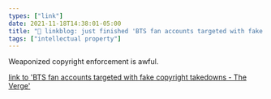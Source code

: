 ```yaml
---
types: ["link"]
date: 2021-11-18T14:38:01-05:00
title: "🔗 linkblog: just finished 'BTS fan accounts targeted with fake copyright takedowns - The Verge'"
tags: ["intellectual property"]
---
```

Weaponized copyright enforcement is awful.
 
[link to 'BTS fan accounts targeted with fake copyright takedowns - The Verge'](https://www.theverge.com/2021/11/18/22789201/bts-fan-accounts-dmca-takedowns-twitter-copyright-suspension-allegation)

